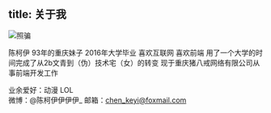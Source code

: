 title: 关于我
---
![照骗](https://avatars2.githubusercontent.com/u/12221080?v=3&s=230)
    

陈柯伊 93年的重庆妹子 2016年大学毕业
喜欢互联网 喜欢前端
用了一个大学的时间完成了从2b文青到（伪）技术宅（女）的转变
现于重庆猪八戒网络有限公司从事前端开发工作

业余爱好：动漫 LOL  
微博：@陈柯伊伊伊伊_
邮箱：chen_keyi@foxmail.com
